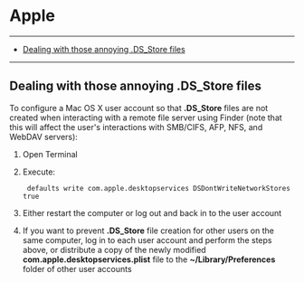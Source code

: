 # Apple

---

* [Dealing with those annoying .DS_Store files](#ed6a37ad-3071-4e47-b69e-16089b50fead)

---




<div id="ed6a37ad-3071-4e47-b69e-16089b50fead">

## Dealing with those annoying .DS_Store files

</div>

To configure a Mac OS X user account so that **.DS_Store** files are not created when interacting with a remote file server using Finder (note that this will affect the user's interactions with SMB/CIFS, AFP, NFS, and WebDAV servers):

1. Open Terminal

2. Execute:

        defaults write com.apple.desktopservices DSDontWriteNetworkStores true

3. Either restart the computer or log out and back in to the user account

4. If you want to prevent **.DS_Store** file creation for other users on the same computer, log in to each user account and perform the steps above, or distribute a copy of the newly modified **com.apple.desktopservices.plist** file to the **~/Library/Preferences** folder of other user accounts
